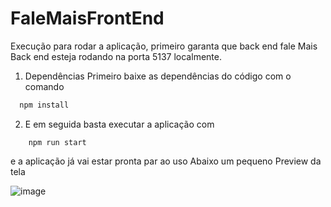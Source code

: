 # FaleMaisFrontEnd

Execução
para rodar a aplicação, primeiro garanta que back end fale Mais Back end esteja rodando na porta 5137 localmente.

1. Dependências
 Primeiro baixe as dependências do código com o comando
```bash
  npm install
```
2. E em seguida basta executar a aplicação com
```
    npm run start
```
e a aplicação já vai estar pronta par ao uso
Abaixo um pequeno Preview da tela

![image](https://github.com/user-attachments/assets/f9a282ce-4d21-4da5-b8d7-828c7a567451)

